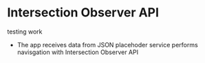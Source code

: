 # Intersection Observer API
testing work

- The app receives data from JSON placehoder service
performs navisgation with Intersection Observer API
